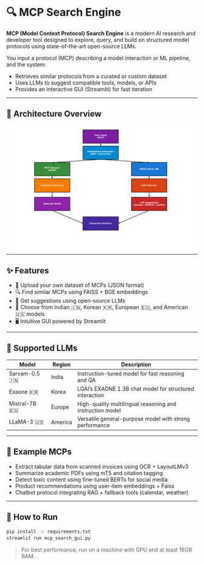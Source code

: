 # 🔍 MCP Search Engine

**MCP (Model Context Protocol) Search Engine** is a modern AI research and developer tool designed to explore, query, and build on structured model protocols using state-of-the-art open-source LLMs.

You input a protocol (MCP) describing a model interaction or ML pipeline, and the system:
- Retrieves similar protocols from a curated or custom dataset
- Uses LLMs to suggest compatible tools, models, or APIs
- Provides an interactive GUI (Streamlit) for fast iteration

---

## 📌 Architecture Overview

![MCP Schema](mcp_schema_diagram_final.png)

---

## ✨ Features

- 📁 Upload your own dataset of MCPs (JSON format)
- 🔍 Find similar MCPs using FAISS + BGE embeddings
- 🤖 Get suggestions using open-source LLMs
- 🧠 Choose from Indian 🇮🇳, Korean 🇰🇷, European 🇪🇺, and American 🇺🇸 models
- 🖥️ Intuitive GUI powered by Streamlit

---

## 🧠 Supported LLMs

| Model             | Region     | Description                                               |
|------------------|------------|-----------------------------------------------------------|
| Sarvam-0.5 🇮🇳    | India       | Instruction-tuned model for fast reasoning and QA         |
| Exaone 🇰🇷        | Korea      | LGAI’s EXAONE 1.3B chat model for structured interaction   |
| Mistral-7B 🇪🇺    | Europe     | High-quality multilingual reasoning and instruction model |
| LLaMA-3 🇺🇸       | America    | Versatile general-purpose model with strong performance   |

---

## 💬 Example MCPs

- Extract tabular data from scanned invoices using OCR + LayoutLMv3
- Summarize academic PDFs using mT5 and citation tagging
- Detect toxic content using fine-tuned BERTs for social media
- Product recommendations using user-item embeddings + Faiss
- Chatbot protocol integrating RAG + fallback tools (calendar, weather)

---

## 🚀 How to Run

```bash
pip install -r requirements.txt
streamlit run mcp_search_gui.py
```

> For best performance, run on a machine with GPU and at least 16GB RAM.
